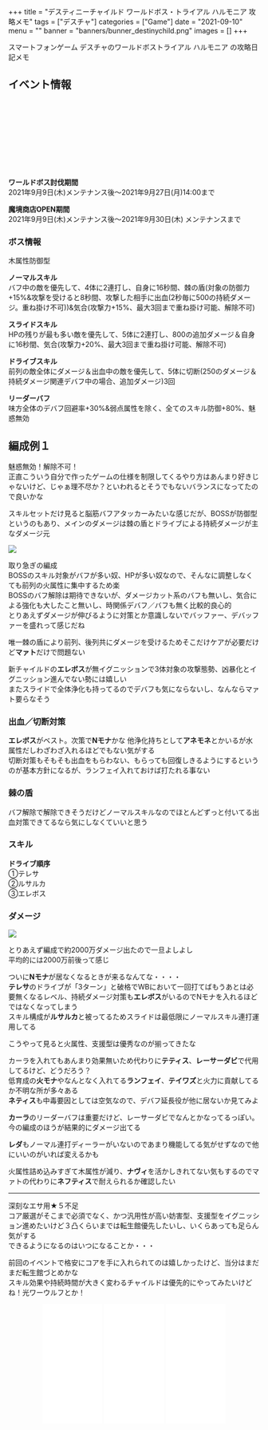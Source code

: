 +++
title = "デスティニーチャイルド ワールドボス・トライアル ハルモニア 攻略メモ"
tags = ["デスチャ"]
categories = ["Game"]
date = "2021-09-10"
menu = ""
banner = "banners/bunner_destinychild.png"
images = []
+++

スマートフォンゲーム デスチャのワールドボストライアル ハルモニア の攻略日記メモ

<!--more-->

## イベント情報
<div class="iframely-embed"><div class="iframely-responsive" style="height: 140px; padding-bottom: 0;"><a href="https://news.destiny-child.jp/?p=3593" data-iframely-url="//cdn.iframe.ly/hLCk6G8?card=small"></a></div></div><script async src="//cdn.iframe.ly/embed.js" charset="utf-8"></script>

**ワールドボス討伐期間**  
2021年9月9日(木)メンテナンス後～2021年9月27日(月)14:00まで  

**魔境商店OPEN期間**  
2021年9月9日(木)メンテナンス後～2021年9月30日(木) メンテナンスまで  

### ボス情報
木属性防御型  

**ノーマルスキル**  
バフ中の敵を優先して、4体に2連打し、自身に16秒間、棘の盾(対象の防御力+15%&攻撃を受けると8秒間、攻撃した相手に出血(2秒毎に500の持続ダメージ。重ね掛け不可))&気合(攻撃力+15%、最大3回まで重ね掛け可能、解除不可)  

**スライドスキル**  
HPの残りが最も多い敵を優先して、5体に2連打し、800の追加ダメージ＆自身に16秒間、気合(攻撃力+20%、最大3回まで重ね掛け可能、解除不可)  

**ドライブスキル**  
前列の敵全体にダメージ＆出血中の敵を優先して、5体に切断(250のダメージ＆持続ダメージ関連デバフ中の場合、追加ダメージ)3回  

**リーダーバフ**  
味方全体のデバフ回避率+30%&弱点属性を除く、全てのスキル防御+80%、魅惑無効  

## 編成例１  
魅惑無効！解除不可！  
正直こういう自分で作ったゲームの仕様を制限してくるやり方はあんまり好きじゃないけど、じゃぁ理不尽か？といわれるとそうでもないバランスになってたので良いかな  

スキルセットだけ見ると脳筋バフアタッカーみたいな感じだが、BOSSが防御型というのもあり、メインのダメージは棘の盾とドライブによる持続ダメージが主なダメージ元  

<img src="/images/2021/destiny-child-wb/wb23-1.png" />  

取り急ぎの編成  
BOSSのスキル対象がバフが多い奴、HPが多い奴なので、そんなに調整しなくても前列の火属性に集中するため楽  
BOSSのバフ解除は期待できないが、ダメージカット系のバフも無いし、気合による強化も大したこと無いし、時関係デバフ／バフも無く比較的良心的  
とりあえずダメージが伸びるように対策とか意識しないでバッファー、デバッファーを盛れって感じだね  

唯一棘の盾により前列、後列共にダメージを受けるためそこだけケアが必要だけど**マァト**だけで問題ない  

新チャイルドの**エレボス**が無イグニッションで3体対象の攻撃態勢、凶暴化とイグニッション進んでない勢には嬉しい  
またスライドで全体浄化も持ってるのでデバフも気にならないし、なんならマァト要らなそう  

### 出血／切断対策
**エレボス**がベスト。次策で**Nモナ**かな
他浄化持ちとして**アネモネ**とかいるが水属性だしわざわざ入れるほどでもない気がする  
切断対策もそもそも出血をもらわない、もらっても回復しきるようにするというのが基本方針になるが、ランフェイ入れておけば打たれる事ない  

### 棘の盾
バフ解除で解除できそうだけどノーマルスキルなのでほとんどずっと付いてる出血対策できてるなら気にしなくていいと思う  

### スキル  

**ドライブ順序**  
①テレサ  
②ルサルカ  
③エレボス  

### ダメージ  
<img src="/images/2021/destiny-child-wb/wb23-2.png" />  

とりあえず編成で約2000万ダメージ出たので一旦よしよし  
平均的には2000万前後って感じ  

ついに**Nモナ**が居なくなるときが来るなんてな・・・・  
**テレサ**のドライブが「3ターン」と破格でWBにおいて一回打てばもうあとは必要無くなるレベル、持続ダメージ対策も**エレボス**がいるのでNモナを入れるほどではなくなってしまう  
スキル構成が**ルサルカ**と被ってるためスライドは最低限にノーマルスキル連打運用してる  

こうやって見ると火属性、支援型は優秀なのが揃ってきたな  

カーラを入れてもあんまり効果無いため代わりに**テティス**、**レーサーダビ**で代用してるけど、どうだろう？  
低育成の**火モナ**やなんとなく入れてる**ランフェイ**、**テイワズ**と火力に貢献してるか不明な所が多々ある  
**ネティス**も中毒要因としては空気なので、デバフ延長役が他に居ないか見てみよ  

**カーラ**のリーダーバフは重要だけど、レーサーダビでなんとかなってるっぽい。今の編成のほうが結果的にダメージ出てる  

**レダ**もノーマル連打ディーラーがいないのであまり機能してる気がせずなので他にいいのがいれば変えるかも  

火属性詰め込みすぎて木属性が減り、**ナヴィ**を活かしきれてない気もするのでマァトの代わりに**ネフティス**で耐えられるか確認したい  

---

深刻なエサ用★５不足  
コア厳選がそこまで必須でなく、かつ汎用性が高い妨害型、支援型をイグニッション進めたいけど３凸くらいまでは転生館優先したいし、いくらあっても足らん気がする  
できるようになるのはいつになることか・・・  

前回のイベントで格安にコアを手に入れられてのは嬉しかったけど、当分はまだまだ転生館づとめかな  
スキル効果や持続時間が大きく変わるチャイルドは優先的にやってみたいけどね！光ワーウルフとか！  

<div style="text-align: center;;">
<iframe style="width:120px;height:240px;" marginwidth="0" marginheight="0" scrolling="no" frameborder="0" src="//rcm-fe.amazon-adsystem.com/e/cm?lt1=_blank&bc1=FFFFFF&IS2=1&bg1=FFFFFF&fc1=000000&lc1=0000FF&t=sinokyoufu-22&language=ja_JP&o=9&p=8&l=as4&m=amazon&f=ifr&ref=as_ss_li_til&asins=4047353116&linkId=43dc3cb5c6b730afe919e0eec6733514"></iframe>
<iframe style="width:120px;height:240px;" marginwidth="0" marginheight="0" scrolling="no" frameborder="0" src="//rcm-fe.amazon-adsystem.com/e/cm?lt1=_blank&bc1=FFFFFF&IS2=1&bg1=FFFFFF&fc1=000000&lc1=0000FF&t=sinokyoufu-22&language=ja_JP&o=9&p=8&l=as4&m=amazon&f=ifr&ref=as_ss_li_til&asins=4891996870&linkId=9973a56a51411d59e3e4bb5efcb01b08"></iframe>
<iframe style="width:120px;height:240px;" marginwidth="0" marginheight="0" scrolling="no" frameborder="0" src="//rcm-fe.amazon-adsystem.com/e/cm?lt1=_blank&bc1=FFFFFF&IS2=1&bg1=FFFFFF&fc1=000000&lc1=0000FF&t=sinokyoufu-22&language=ja_JP&o=9&p=8&l=as4&m=amazon&f=ifr&ref=as_ss_li_til&asins=4891997125&linkId=23278b2571f115e9d560c0234169a077"></iframe>
</div>